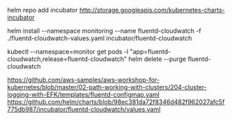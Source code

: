 helm repo add incubator http://storage.googleapis.com/kubernetes-charts-incubator

helm install --namespace monitoring --name fluentd-cloudwatch -f ./fluentd-cloudwatch-values.yaml incubator/fluentd-cloudwatch

kubectl --namespace=monitor get pods -l "app=fluentd-cloudwatch,release=fluentd-cloudwatch"
helm delete --purge fluentd-cloudwatch

https://github.com/aws-samples/aws-workshop-for-kubernetes/blob/master/02-path-working-with-clusters/204-cluster-logging-with-EFK/templates/fluentd-configmap.yaml
https://github.com/helm/charts/blob/98ec381da72f8346d482f962027afc5f775db987/incubator/fluentd-cloudwatch/values.yaml
